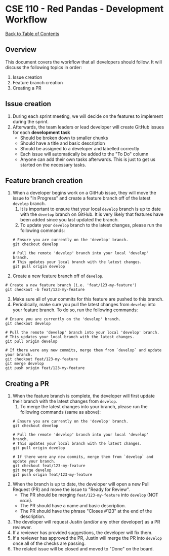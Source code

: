 # CSE 110 - Red Pandas - Development Workflow

[Back to Table of Contents](TABLE-OF-CONTENTS.md)

## Overview
This document covers the workflow that all developers should follow. It will discuss the following topics in order:
1. Issue creation
2. Feature branch creation
3. Creating a PR

## Issue creation
1. During each sprint meeting, we will decide on the features to implement during the sprint.
2. Afterwards, the team leaders or lead developer will create GitHub issues for each **development task**
   * Should be broken down to smaller chunks
   * Should have a title and basic description
   * Should be assigned to a developer and labelled correctly
   * Each issue will automatically be added to the "To Do" column
   * Anyone can add their own tasks afterwards. This is just to get us started on the necessary tasks.
  
## Feature branch creation
1. When a developer begins work on a GitHub issue, they will move the issue to "In Progress" and create a feature branch off of the latest `develop` branch.
   1. It is important to ensure that your local `develop` branch is up to date with the `develop` branch on GitHub. It is very likely that features have been added since you last updated the branch.
   2. To update your `develop` branch to the latest changes, please run the following commands:
   ```shell
   # Ensure you are currently on the 'develop' branch.
   git checkout develop

   # Pull the remote 'develop' branch into your local 'develop' branch. 
   # This updates your local branch with the latest changes.
   git pull origin develop
   ```
2. Create a new feature branch off of `develop`.
  ```shell
  # Create a new feature branch (i.e. 'feat/123-my-feature')
  git checkout -b feat/123-my-feature
  ```
3. Make sure all of your commits for this feature are pushed to this branch.
4. Periodically, make sure you pull the latest changes from `develop` into your feature branch. To do so, run the following commands:
  ```shell
  # Ensure you are currently on the 'develop' branch.
  git checkout develop

  # Pull the remote 'develop' branch into your local 'develop' branch. 
  # This updates your local branch with the latest changes.
  git pull origin develop

  # If there were any new commits, merge them from `develop` and update your branch.
  git checkout feat/123-my-feature
  git merge develop
  git push origin feat/123-my-feature
  ```

## Creating a PR
1. When the feature branch is complete, the developer will first update their branch with the latest changes from `develop`.
   1. To merge the latest changes into your branch, please run the following commands (same as above):
   ```shell
   # Ensure you are currently on the 'develop' branch.
   git checkout develop

   # Pull the remote 'develop' branch into your local 'develop' branch. 
   # This updates your local branch with the latest changes.
   git pull origin develop

   # If there were any new commits, merge them from `develop` and update your branch.
   git checkout feat/123-my-feature
   git merge develop
   git push origin feat/123-my-feature
   ```
2. When the branch is up to date, the developer will open a new Pull Request (PR) and move the issue to "Ready for Review".
   * The PR should be merging `feat/123-my-feature` into `develop` (NOT `main`).
   * The PR should have a name and basic description.
   * The PR should have the phrase "Closes #123" at the end of the description.
3. The developer will request Justin (and/or any other developer) as a PR reviewer.
4. If a reviewer has provided suggestions, the developer will fix them.
5. If a reviewer has approved the PR, Justin will merge the PR into `develop` once all of the checks are passing.
6. The related issue will be closed and moved to "Done" on the board.